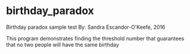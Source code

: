 # birthday_paradox

Birthday paradox sample test
By: Sandra Escandor-O'Keefe, 2016

This program demonstrates finding the threshold number that guarantees
that no two people will have the same birthday
